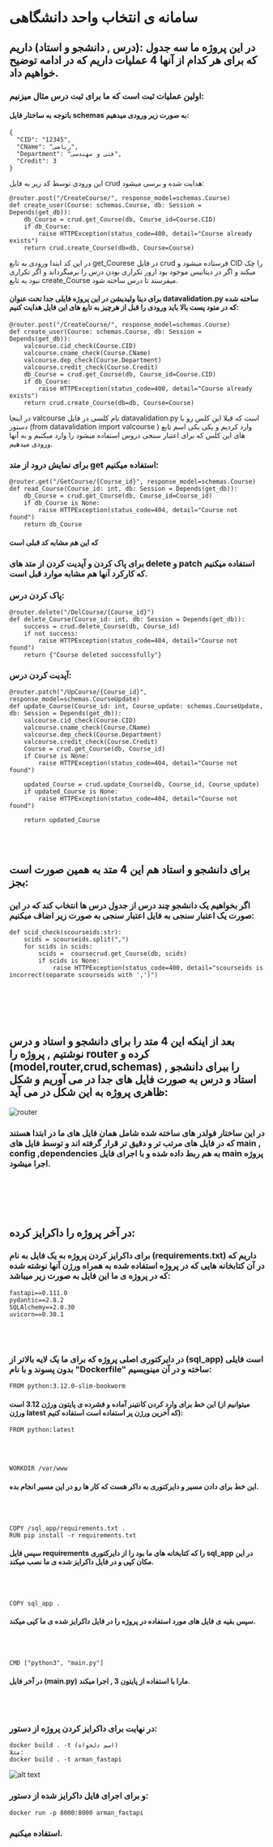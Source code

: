 # سامانه ی انتخاب واحد دانشگاهی

## در این پروژه ما سه جدول :(درس , دانشجو و استاد) داریم که برای هر کدام از آنها 4 عملیات داریم که در ادامه توضیح خواهیم داد.

### اولین عملیات ثبت است که ما برای ثبت درس مثال میزنیم:

#### باتوجه به ساختار فایل schemas به صورت زیر ورودی میدهیم:

```
{
  "CID": "12345",
  "CName": "رباضی",
  "Department": "فنی و مهندسی",
  "Credit": 3
}
```

این ورودی توسط کد زیر به فایل crud هدایت شده  و برسی میشود:

```
@router.post("/CreateCourse/", response_model=schemas.Course)
def create_user(Course: schemas.Course, db: Session = Depends(get_db)):
    db_Course = crud.get_Course(db, Course_id=Course.CID)
    if db_Course:
        raise HTTPException(status_code=400, detail="Course already exists")
    return crud.create_Course(db=db, Course=Course)
```
در این کد ابتدا ورودی به تابع get_Courese  در فایل crud فرستاده میشود و CID را چک میکند و اگر در دیتابیس موجود بود ارور تکراری بودن درس را برمیگرداند و اگر تکراری نبود به تابع create_Course میفرستد تا درس ساخته شود. 

#### برای دیتا ولیدیشن در این پروژه فایلی جدا تحت عنوان datavalidation.py  ساخته شده که در متود پست بالا باید ورودی را قبل از هرچیز به تابع های این فایل هدایت کنیم:

```
@router.post("/CreateCourse/", response_model=schemas.Course)
def create_user(Course: schemas.Course, db: Session = Depends(get_db)):
    valcourse.cid_check(Course.CID)
    valcourse.cname_check(Course.CName)
    valcourse.dep_check(Course.Department)
    valcourse.credit_check(Course.Credit)
    db_Course = crud.get_Course(db, Course_id=Course.CID)
    if db_Course:
        raise HTTPException(status_code=400, detail="Course already exists")
    return crud.create_Course(db=db, Course=Course)
```

در اینجا valcourse  نام کلسی در فایل datavalidation.py است که قبلا این کلس رو با دستور (from datavalidation import valcourse
)
وارد کردیم و یکی یکی اسم تابع های این کلس که برای اعتبار سنجی دروس استفاده میشود را وارد میکنیم و به آنها ورودی میدهیم.

### برای نمایش درود از متد get استفاده میکنیم:

```
@router.get("/GetCourse/{Course_id}", response_model=schemas.Course)
def read_Course(Course_id: int, db: Session = Depends(get_db)):
    db_Course = crud.get_Course(db, Course_id=Course_id)
    if db_Course is None:
        raise HTTPException(status_code=404, detail="Course not found")
    return db_Course
```
#### که این هم مشابه کد قبلی است 



### برای پاک کردن و آپدیت کردن از متد های delete و patch استفاده میکنیم که کارکرد آنها هم مشابه موارد قبل است.

### پاک کردن درس:
```
@router.delete("/DelCourse/{Course_id}")
def delete_Course(Course_id: int, db: Session = Depends(get_db)):
    success = crud.delete_Course(db, Course_id)
    if not success:
        raise HTTPException(status_code=404, detail="Course not found")
    return {"Course deleted successfully"}

```
### آپدیت کردن درس:
```
@router.patch("/UpCourse/{Course_id}", response_model=schemas.CourseUpdate)
def update_Course(Course_id: int, Course_update: schemas.CourseUpdate, db: Session = Depends(get_db)):
    valcourse.cid_check(Course.CID)
    valcourse.cname_check(Course.CName)
    valcourse.dep_check(Course.Department)
    valcourse.credit_check(Course.Credit)
    Course = crud.get_Course(db, Course_id)
    if Course is None:
        raise HTTPException(status_code=404, detail="Course not found")

    updated_Course = crud.update_Course(db, Course_id, Course_update)
    if updated_Course is None:
        raise HTTPException(status_code=404, detail="Course not found")
    
    return updated_Course
```
<br><br>

## برای دانشجو و استاد هم این  4 متد به همین صورت است بجز:
### اگر بخواهیم یک دانشجو چند درس از جدول درس ها انتخاب کند که در این صورت یک اعتبار سنجی به فایل اعتبار سنجی به صورت زیر اضاف میکنیم:
```
def scid_check(scourseids:str):
    scids = scourseids.split(",")
    for scids in scids:
        scids =  coursecrud.get_Course(db, scids)
        if scids is None:
            raise HTTPException(status_code=400, detail="scourseids is incorrect(separate scourseids with ',')")
```
<br><br><br><br>

## بعد از اینکه این 4 متد  را برای دانشجو و استاد و درس نوشتیم , پروژه را router کرده و (model,router,crud,schemas) را ببرای دانشجو  , استاد و درس به صورت فایل های جدا در می آوریم و شکل ظاهری پروژه به این شکل در می آید:

![router](https://github.com/Armani98/UniProject/assets/105940793/7ce3e626-2319-4c4e-a90c-cbcb95e25336)

### در این ساختار فولدر های ساخته شده شامل همان فایل های ما در ابتدا هستند که در فایل های مرتب تر و دقیق تر قرار گرفته اند و توسط فایل های main , config ,dependencies  به هم ربط داده شده و با اجرای فایل main پروژه اجرا میشود.

<br><br><br><br>

## در آخر پروژه را داکرایز کرده:
### برای داکرایز کردن پروژه به یک فایل به نام (requirements.txt) داریم که در آن کتابخانه هایی که در پروژه استفاده شده به همراه ورژن آنها نوشته شده که در پروژه ی ما این فایل به صورت زیر میباشد:
```
fastapi==0.111.0
pydantic==2.8.2
SQLAlchemy==2.0.30
uvicorn==0.30.1
```
<br><br>

### در دایرکتوری اصلی پروژه که برای ما یک لایه بالاتر از (sql_app) است فایلی بدون پسوند و با نام "Dockerfile" ساخته و در آن مینویسیم:

```
FROM python:3.12.0-slim-bookworm
```
####  این خط برای وارد کردن کانتینر آماده و فشرده ی پایتون ورژن 3.12 است (میتوانیم از ورژن latest  که آخرین ورژن پر استفاده است استفاده کنیم):
```
FROM python:latest
```
<br><br>

```
WORKDIR /var/www
```
#### این خط برای دادن مسیر و دایرکتوری به داکر هست که کار ها رو در این مسیر انجام بده.

<br><br>

```
COPY /sql_app/requirements.txt .
RUN pip install -r requirements.txt
```
#### سپس فایل requirements را که کتابخانه های ما بود را از دایرکتوری sql_app در این مکان کپی و در فایل داکرایز شده ی ما نصب میکند.

<br><br>

```
COPY sql_app .
```
#### سپس بقیه ی فایل های مورد استفاده در پروژه را در فایل داکرایز شده ی ما کپی میکند.

<br><br>
```
CMD ["python3", "main.py"]
```

#### در آخر فایل (main.py) مارا با استفاده از پایتون 3 , اجرا میکند.

<br><br>

### در نهایت برای داکرایز کردن پروژه از دستور:

```
docker build . -t (اسم دلخواه)
مثلا:
docker build . -t arman_fastapi
```

![alt text](dockerise.png)


### و برای اجرای فایل داکرایز شده از دستور:

```
docker run -p 8000:8000 arman_fastapi
```
### استفاده میکنیم.
